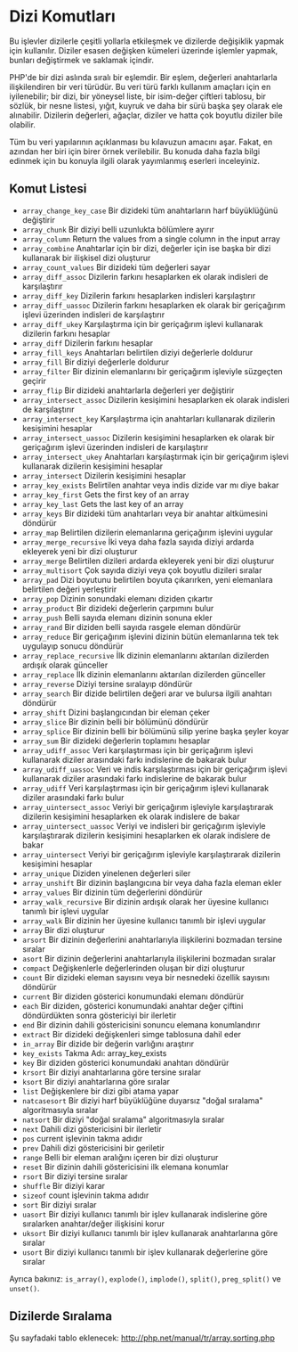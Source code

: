 # Dizi Komutları

Bu işlevler dizilerle çeşitli yollarla etkileşmek ve dizilerde değişiklik yapmak için kullanılır. Diziler esasen değişken kümeleri üzerinde işlemler yapmak, bunları değiştirmek ve saklamak içindir. 

PHP'de bir dizi aslında sıralı bir eşlemdir. Bir eşlem, değerleri anahtarlarla ilişkilendiren bir veri türüdür. Bu veri türü farklı kullanım amaçları için en iyilenebilir; bir dizi, bir yöneysel liste, bir isim-değer çiftleri tablosu, bir sözlük, bir nesne listesi, yığıt, kuyruk ve daha bir sürü başka şey olarak ele alınabilir. Dizilerin değerleri, ağaçlar, diziler ve hatta çok boyutlu diziler bile olabilir.

Tüm bu veri yapılarının açıklanması bu kılavuzun amacını aşar. Fakat, en azından her biri için birer örnek verilebilir. Bu konuda daha fazla bilgi edinmek için bu konuyla ilgili olarak yayımlanmış eserleri inceleyiniz. 

## Komut Listesi
- ```array_change_key_case``` Bir dizideki tüm anahtarların harf büyüklüğünü değiştirir
- ```array_chunk``` Bir diziyi belli uzunlukta bölümlere ayırır
- ```array_column``` Return the values from a single column in the input array
- ```array_combine``` Anahtarlar için bir dizi, değerler için ise başka bir dizi kullanarak bir ilişkisel dizi oluşturur
- ```array_count_values``` Bir dizideki tüm değerleri sayar
- ```array_diff_assoc``` Dizilerin farkını hesaplarken ek olarak indisleri de karşılaştırır
- ```array_diff_key``` Dizilerin farkını hesaplarken indisleri karşılaştırır
- ```array_diff_uassoc``` Dizilerin farkını hesaplarken ek olarak bir geriçağırım işlevi üzerinden indisleri de karşılaştırır
- ```array_diff_ukey``` Karşılaştırma için bir geriçağırım işlevi kullanarak dizilerin farkını hesaplar
- ```array_diff``` Dizilerin farkını hesaplar
- ```array_fill_keys``` Anahtarları belirtilen diziyi değerlerle doldurur
- ```array_fill``` Bir diziyi değerlerle doldurur
- ```array_filter``` Bir dizinin elemanlarını bir geriçağırım işleviyle süzgeçten geçirir
- ```array_flip``` Bir dizideki anahtarlarla değerleri yer değiştirir
- ```array_intersect_assoc``` Dizilerin kesişimini hesaplarken ek olarak indisleri de karşılaştırır
- ```array_intersect_key``` Karşılaştırma için anahtarları kullanarak dizilerin kesişimini hesaplar
- ```array_intersect_uassoc``` Dizilerin kesişimini hesaplarken ek olarak bir geriçağırım işlevi üzerinden indisleri de karşılaştırır
- ```array_intersect_ukey``` Anahtarları karşılaştırmak için bir geriçağırım işlevi kullanarak dizilerin kesişimini hesaplar
- ```array_intersect``` Dizilerin kesişimini hesaplar
- ```array_key_exists``` Belirtilen anahtar veya indis dizide var mı diye bakar
- ```array_key_first``` Gets the first key of an array
- ```array_key_last``` Gets the last key of an array
- ```array_keys``` Bir dizideki tüm anahtarları veya bir anahtar altkümesini döndürür
- ```array_map``` Belirtilen dizilerin elemanlarına geriçağırım işlevini uygular
- ```array_merge_recursive``` İki veya daha fazla sayıda diziyi ardarda ekleyerek yeni bir dizi oluşturur
- ```array_merge``` Belirtilen dizileri ardarda ekleyerek yeni bir dizi oluşturur
- ```array_multisort``` Çok sayıda diziyi veya çok boyutlu dizileri sıralar
- ```array_pad``` Dizi boyutunu belirtilen boyuta çıkarırken, yeni elemanlara belirtilen değeri yerleştirir
- ```array_pop``` Dizinin sonundaki elemanı diziden çıkartır
- ```array_product``` Bir dizideki değerlerin çarpımını bulur
- ```array_push``` Belli sayıda elemanı dizinin sonuna ekler
- ```array_rand``` Bir diziden belli sayıda rasgele eleman döndürür
- ```array_reduce``` Bir geriçağırım işlevini dizinin bütün elemanlarına tek tek uygulayıp sonucu döndürür
- ```array_replace_recursive``` İlk dizinin elemanlarını aktarılan dizilerden ardışık olarak günceller
- ```array_replace``` İlk dizinin elemanlarını aktarılan dizilerden günceller
- ```array_reverse``` Diziyi tersine sıralayıp döndürür
- ```array_search``` Bir dizide belirtilen değeri arar ve bulursa ilgili anahtarı döndürür
- ```array_shift``` Dizini başlangıcından bir eleman çeker
- ```array_slice``` Bir dizinin belli bir bölümünü döndürür
- ```array_splice``` Bir dizinin belli bir bölümünü silip yerine başka şeyler koyar
- ```array_sum``` Bir dizideki değerlerin toplamını hesaplar
- ```array_udiff_assoc``` Veri karşılaştırması için bir geriçağırım işlevi kullanarak diziler arasındaki farkı indislerine de bakarak bulur
- ```array_udiff_uassoc``` Veri ve indis karşılaştırması için bir geriçağırım işlevi kullanarak diziler arasındaki farkı indislerine de bakarak bulur
- ```array_udiff``` Veri karşılaştırması için bir geriçağırım işlevi kullanarak diziler arasındaki farkı bulur
- ```array_uintersect_assoc``` Veriyi bir geriçağırım işleviyle karşılaştırarak dizilerin kesişimini hesaplarken ek olarak indislere de bakar
- ```array_uintersect_uassoc``` Veriyi ve indisleri bir geriçağırım işleviyle karşılaştırarak dizilerin kesişimini hesaplarken ek olarak indislere de bakar
- ```array_uintersect``` Veriyi bir geriçağırım işleviyle karşılaştırarak dizilerin kesişimini hesaplar
- ```array_unique``` Diziden yinelenen değerleri siler
- ```array_unshift``` Bir dizinin başlangıcına bir veya daha fazla eleman ekler
- ```array_values``` Bir dizinin tüm değerlerini döndürür
- ```array_walk_recursive``` Bir dizinin ardışık olarak her üyesine kullanıcı tanımlı bir işlevi uygular
- ```array_walk``` Bir dizinin her üyesine kullanıcı tanımlı bir işlevi uygular
- ```array``` Bir dizi oluşturur
- ```arsort``` Bir dizinin değerlerini anahtarlarıyla ilişkilerini bozmadan tersine sıralar
- ```asort``` Bir dizinin değerlerini anahtarlarıyla ilişkilerini bozmadan sıralar
- ```compact``` Değişkenlerle değerlerinden oluşan bir dizi oluşturur
- ```count``` Bir dizideki eleman sayısını veya bir nesnedeki özellik sayısını döndürür
- ```current``` Bir diziden gösterici konumundaki elemanı döndürür
- ```each``` Bir diziden, gösterici konumundaki anahtar değer çiftini döndürdükten sonra göstericiyi bir ilerletir
- ```end``` Bir dizinin dahili göstericisini sonuncu elemana konumlandırır
- ```extract``` Bir dizideki değişkenleri simge tablosuna dahil eder
- ```in_array``` Bir dizide bir değerin varlığını araştırır
- ```key_exists``` Takma Adı: array_key_exists
- ```key``` Bir diziden gösterici konumundaki anahtarı döndürür
- ```krsort``` Bir diziyi anahtarlarına göre tersine sıralar
- ```ksort``` Bir diziyi anahtarlarına göre sıralar
- ```list``` Değişkenlere bir dizi gibi atama yapar
- ```natcasesort``` Bir diziyi harf büyüklüğüne duyarsız "doğal sıralama" algoritmasıyla sıralar
- ```natsort``` Bir diziyi "doğal sıralama" algoritmasıyla sıralar
- ```next``` Dahili dizi göstericisini bir ilerletir
- ```pos``` current işlevinin takma adıdır
- ```prev``` Dahili dizi göstericisini bir geriletir
- ```range``` Belli bir eleman aralığını içeren bir dizi oluşturur
- ```reset``` Bir dizinin dahili göstericisini ilk elemana konumlar
- ```rsort``` Bir diziyi tersine sıralar
- ```shuffle``` Bir diziyi karar
- ```sizeof``` count işlevinin takma adıdır
- ```sort``` Bir diziyi sıralar
- ```uasort``` Bir diziyi kullanıcı tanımlı bir işlev kullanarak indislerine göre sıralarken anahtar/değer ilişkisini korur
- ```uksort``` Bir diziyi kullanıcı tanımlı bir işlev kullanarak anahtarlarına göre sıralar
- ```usort``` Bir diziyi kullanıcı tanımlı bir işlev kullanarak değerlerine göre sıralar

Ayrıca bakınız: ```is_array()```, ```explode()```, ```implode()```, ```split()```, ```preg_split()``` ve ```unset()```. 


## Dizilerde Sıralama

Şu sayfadaki tablo eklenecek:
http://php.net/manual/tr/array.sorting.php 
